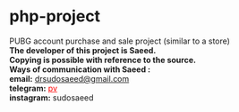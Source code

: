 # php-project
PUBG account purchase and sale project (similar to a store)<br>
**The developer of this project is Saeed.**<br>
**Copying is possible with reference to the source.**<br>
**Ways of communication with Saeed :**<br>
**email:** drsudosaeed@gmail.com<br>
**telegram:** <a style='color:red;' href='https://t.me/iioove'>pv</a><br>
**instagram:** sudosaeed
